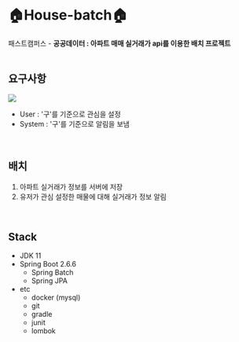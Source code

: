 # 🏠House-batch🏠
패스트캠퍼스 - <b> 공공데이터 : 아파트 매매 실거래가 api를 이용한 배치 프로젝트 </b>
<br/>
<br/>

## 요구사항 
<img src="https://user-images.githubusercontent.com/47026817/161920727-c4fc4961-222e-4fc5-8f60-90d646c0742c.png"/>

- User : '구'를 기준으로 관심을 설정
- System : '구'를 기준으로 알림을 보냄
<br/>  

## 배치
1. 아파트 실거래가 정보를 서버에 저장
2. 유저가 관심 설정한 매물에 대해 실거래가 정보 알림
<br/>  
 
## Stack
- JDK 11
- Spring Boot 2.6.6
  - Spring Batch
  - Spring JPA
- etc
  - docker (mysql)
  - git
  - gradle
  - junit
  - lombok
<br/>  
<br/>      
        

